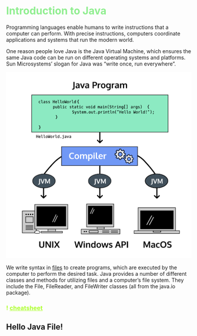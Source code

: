 <h1 style="color: lightgreen">Introduction to Java</h1>
<p>Programming languages enable humans to write instructions that a computer can perform. With precise instructions, computers coordinate applications and systems that run the modern world.</p>
<p>One reason people love Java is the Java Virtual Machine, which ensures the same Java code can be run on different operating systems and platforms. Sun Microsystems’ slogan for Java was “write once, run everywhere”.</p>

![java.png](img/java.png)
<p>We write syntax in <a href="We write syntax in files to create programs, which are executed by the computer to perform the desired task.">files</a> to create programs, which are executed by the computer to perform the desired task.
Java provides a number of different classes and methods for utilizing files and a computer’s file system. They include the File, FileReader, and FileWriter classes (all from the java.io package).</p>

<h3 style="color:greenyellow">! <a style="color:greenyellow" href="https://www.codecademy.com/learn/learn-java/modules/learn-java-hello-world/cheatsheet">cheatsheet</a></h3>

<h2>Hello Java File!</h2>